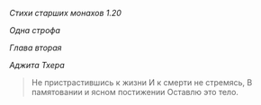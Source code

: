 *Стихи старших монахов 1\.20*

*Одна строфа*

*Глава вторая*

*Аджитa Тхера*

> Не пристрастившись к жизни
> И к смерти не стремясь,
> В памятовании и ясном постижении
> Оставлю это тело\.